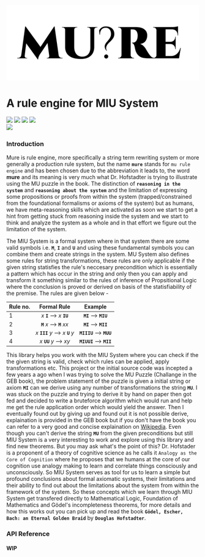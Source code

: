 <div align="center">
<img src="./mure.png" />
</div>

# A rule engine for MIU System

<div align="left">
<div> <img src="https://github.com/archanpatkar/mure/workflows/build/badge.svg"/> <img src="https://img.shields.io/badge/License-MIT-brightgreen" /> <img src="https://img.shields.io/badge/Coverage-100%25-brightgreen" /> <img src="https://img.shields.io/badge/NPM-0.0.1-brightgreen" /> 
</div>
<img src="https://cdn.rawgit.com/standard/standard/master/badge.svg" href="https://github.com/standard/standard" />
</div>

### Introduction

Mure is rule engine, more specifically a string term rewriting system or more generally a production rule system, but the name **`mure`** stands for `mu rule engine` and has been chosen due to the abbreviation it leads to, the word **mure** and its meaning is very much what Dr. Hofstadter is trying to illustrate using the MU puzzle in the book. The distinction of **`reasoning in the system`** and **`reasoning about the system`** and the limitation of expressing some propositions or proofs from within the system (trapped/constrained from the foundational formalisms or axioms of the system) but as humans, we have meta-reasoning skills which are activated as soon we start to get a hint from getting stuck from reasoning inside the system and we start to think and analyze the system as a whole and in that effort we figure out the limitation of the system.

The MIU System is a formal system where in that system there are some valid symbols i.e. **`M`**, **`I`** and **`U`** and using these fundamental symbols you can combine them and create strings in the system. MU System also defines some rules for string transformations, these rules are only applicable if the given string statisfies the rule's neccesary precondition which is essentially a pattern which has occur in the string and only then you can apply and transform it something similar to the rules of inference of Propsitional Logic where the conclusion is proved or derived on basis of the statisfiability of the premise. The rules are given below -

| Rule no. |            Formal Rule           |   Example   |
|----------|:--------------------------------:|:-----------:|
|     1    |     *x* **`I`** ⟶ *x* **`IU`**     |   **`MI`** ⟶ **`MIU`**  |
|     2    |     **`M`** *x* ⟶ **`M`** *xx*     |   **`MI`** ⟶ **`MII`**  |
|     3    |  *x* **`III`** *y* ⟶ *x* **`U`** *y* | **`MIIIU`** ⟶ **`MUU`** |
|     4    |       *x* **`UU`** *y* ⟶ *xy*      | **`MIUUI`** ⟶ **`MII`** |

This library helps you work with the MIU System where you can check if the the given string is valid, check which rules can be applied, apply transformations etc. This project or the initial source code was incepted a few years a ago when I was trying to solve the MU Puzzle (Challange in the GEB book), the problem statement of the puzzle is given a initial string or axiom **`MI`** can we derive using any number of transformations the string **`MU`**. I was stuck on the puzzle and trying to derive it by hand on paper then got fed and decided to write a bruteforce algorithm which would run and help me get the rule application order which would yield the answer. Then I eventually found out by giving up and found out it is not possible derive, explaination is provided in the GEB book but if you don't have the book you can refer to a very good and concise explaination on [Wikipedia](https://en.wikipedia.org/wiki/MU_puzzle). Even though you can't derive the string **`MU`** from the given preconditions but still MIU System is a very interesting to work and explore using this library and find new theorems. But you may ask what's the point of this? Dr. Hofstader is a proponent of a theory of cognitive science as he calls it `Analogy as the Core of Cognition` where he proposes that we humans at the core of our cognition use analogy making to learn and correlate things consciously and unconsciously. So MIU System serves as tool for us to learn a simple but profound conclusions about formal axiomatic systems, their limitations and their ability to find out about the limitations about the system from within the framework of the system. So these concepts which we learn through MIU System get transfered directly to Mathematical Logic, Foundation of Mathematics and Gödel's incompleteness theorems, for more details and how this works out you can pick up and read the book **`Gödel, Escher, Bach: an Eternal Golden Braid`** by **`Douglas Hofstadter`**. 

### API Reference

#### WIP